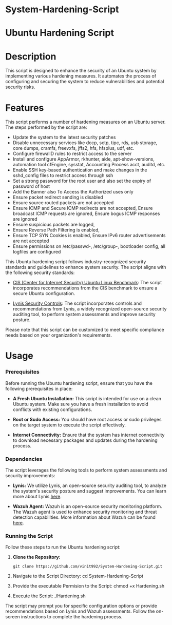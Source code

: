 # System-Hardening-Script
# Ubuntu Hardening Script 

# Description
This script is designed to enhance the security of an Ubuntu system by implementing various hardening measures. It automates the process of configuring and securing the system to reduce vulnerabilities and potential security risks.

# Features
This script performs a number of hardening measures on an Ubuntu server. The steps performed by the script are:

  - Update the system to the latest security patches
  - Disable unnecessary services like dccp, sctp, tipc, rds, usb storage, core dumps, cramfs, freevxfs, jffs2, hfs, hfsplus, udf, etc.
  - Configure firewallD rules to restrict access to the server
  - Install and configure AppArmor, rkhunter, aide, apt-show-versions, automation tool cfEngine, sysstat, Accounting Process acct, auditd, etc.
  - Enable SSH key-based authentication and make changes in the sshd_config files to restrict access through ssh
  - Set a strong password for the root user and also set the expiry of password of host
  - Add the Banner also To Access the Authorized uses only
  - Ensure packet redirect sending is disabled
  - Ensure source routed packets are not accepted
  - Ensure ICMP and Secure ICMP redirects are not accepted, Ensure broadcast ICMP requests are ignored, Ensure bogus ICMP responses are ignored
  - Ensure suspicious packets are logged, 
  - Ensure Reverse Path Filtering is enabled, 
  - Ensure TCP SYN Cookies is enabled, Ensure IPv6 router advertisements are not accepted
  - Ensure permissions on /etc/passwd-, /etc/group-, bootloader config, all logfiles are configured

  This Ubuntu hardening script follows industry-recognized security standards and guidelines to enhance system security. The script aligns with the following security standards:

- [CIS (Center for Internet Security) Ubuntu Linux Benchmark](https://www.cisecurity.org/cis-benchmarks/): The script incorporates recommendations from the CIS benchmark to ensure a secure Ubuntu configuration.
  
 - [Lynis Security Controls](https://cisofy.com/lynis/controls/): The script incorporates controls and recommendations from Lynis, a widely recognized open-source security auditing tool, to perform system assessments and improve security posture.

Please note that this script can be customized to meet specific compliance needs based on your organization's requirements.

# Usage

### Prerequisites

Before running the Ubuntu hardening script, ensure that you have the following prerequisites in place:

- **A Fresh Ubuntu Installation:** This script is intended for use on a clean Ubuntu system. Make sure you have a fresh installation to avoid conflicts with existing configurations.

- **Root or Sudo Access:** You should have root access or sudo privileges on the target system to execute the script effectively.

- **Internet Connectivity:** Ensure that the system has internet connectivity to download necessary packages and updates during the hardening process.

### Dependencies

The script leverages the following tools to perform system assessments and security improvements:

- **Lynis:** We utilize Lynis, an open-source security auditing tool, to analyze the system's security posture and suggest improvements. You can learn more about Lynis [here](https://cisofy.com/lynis/).

- **Wazuh Agent:** Wazuh is an open-source security monitoring platform. The Wazuh agent is used to enhance security monitoring and threat detection capabilities. More information about Wazuh can be found [here](https://wazuh.com/).

### Running the Script

Follow these steps to run the Ubuntu hardening script:

1. **Clone the Repository:**
   ```shell
   git clone https://github.com/vinit992/System-Hardening-Script.git

2. Navigate to the Script Directory:
   cd System-Hardening-Script

3. Provide the executable Permision to the Script:
   chmod +x Hardening.sh
   
4. Execute the Script:
  ./Hardening.sh
  
The script may prompt you for specific configuration options or provide recommendations based on Lynis and Wazuh assessments. Follow the on-screen instructions to complete the hardening process.
